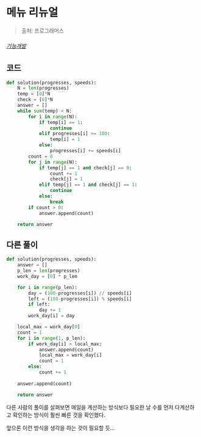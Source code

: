 # 메뉴 리뉴얼

> 출처: 프로그래머스

###### [기능개발](https://programmers.co.kr/learn/courses/30/lessons/42586)

## 코드

```python
def solution(progresses, speeds):
    N = len(progresses)
    temp = [0]*N
    check = [0]*N
    answer = []
    while sum(temp) < N:
        for i in range(N):
            if temp[i] == 1:
                continue
            elif progresses[i] >= 100:
                temp[i] = 1
            else:
                progresses[i] += speeds[i]
        count = 0
        for j in range(N):
            if temp[j] == 1 and check[j] == 0:
                count += 1
                check[j] = 1
            elif temp[j] == 1 and check[j] == 1:
                continue
            else:
                break
        if count > 0:
            answer.append(count)

    return answer
```



## 다른 풀이

```python
def solution(progresses, speeds):
    answer = []
    p_len = len(progresses)
    work_day = [0] * p_len

    for i in range(p_len):
        day = (100-progresses[i]) // speeds[i]
        left = (100-progresses[i]) % speeds[i]
        if left:
            day += 1
        work_day[i] = day

    local_max = work_day[0]
    count = 1
    for i in range(1, p_len):
        if work_day[i] > local_max:
            answer.append(count)
            local_max = work_day[i]
            count = 1
        else:
            count += 1
    
    answer.append(count)

    return answer
```

다른 사람의 풀이를 살펴보면 매일을 계산하는 방식보다 필요한 날 수를 먼저 다계산하고 확인하는 방식이 훨씬 빠른 것을 확인했다.



앞으론 이런 방식을 생각을 하는 것이 필요할 듯...

